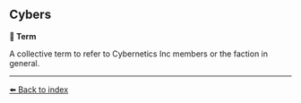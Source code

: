 ## Cybers

**📑 Term**

A collective term to refer to Cybernetics Inc members or the faction in general.


----------
[⬅️ Back to index](/index.md#7b30_s)